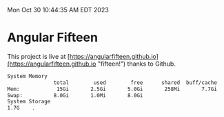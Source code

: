Mon Oct 30 10:44:35 AM EDT 2023

# Angular Fifteen


This project is live at [https://angularfifteen.github.io](https://angularfifteen.github.io "fifteen!") thanks to Github.

```bash
System Memory
               total        used        free      shared  buff/cache   available
Mem:            15Gi       2.5Gi       5.0Gi       258Mi       7.7Gi        12Gi
Swap:          8.0Gi       1.0Mi       8.0Gi
System Storage
1.7G	.
```
